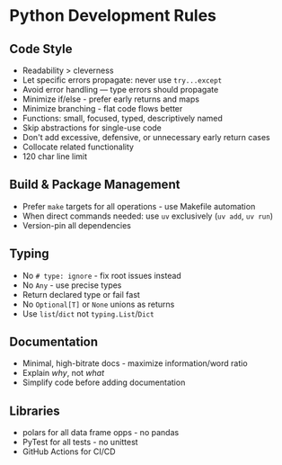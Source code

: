 # Python Development Rules

## Code Style

- Readability > cleverness
- Let specific errors propagate: never use `try...except`
- Avoid error handling — type errors should propagate
- Minimize if/else - prefer early returns and maps
- Minimize branching - flat code flows better
- Functions: small, focused, typed, descriptively named
- Skip abstractions for single-use code
- Don't add excessive, defensive, or unnecessary early return cases
- Collocate related functionality
- 120 char line limit

## Build & Package Management

- Prefer `make` targets for all operations - use Makefile automation
- When direct commands needed: use `uv` exclusively (`uv add`, `uv run`)
- Version-pin all dependencies

## Typing

- No `# type: ignore` - fix root issues instead
- No `Any` - use precise types
- Return declared type or fail fast
- No `Optional[T]` or `None` unions as returns
- Use `list`/`dict` not `typing.List`/`Dict`

## Documentation

- Minimal, high-bitrate docs - maximize information/word ratio
- Explain *why*, not *what*
- Simplify code before adding documentation

## Libraries

- polars for all data frame opps - no pandas
- PyTest for all tests - no unittest
- GitHub Actions for CI/CD
